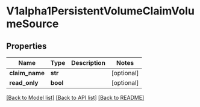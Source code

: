 # V1alpha1PersistentVolumeClaimVolumeSource

## Properties
Name | Type | Description | Notes
------------ | ------------- | ------------- | -------------
**claim_name** | **str** |  | [optional] 
**read_only** | **bool** |  | [optional] 

[[Back to Model list]](../README.md#documentation-for-models) [[Back to API list]](../README.md#documentation-for-api-endpoints) [[Back to README]](../README.md)


